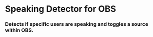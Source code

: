 # Speaking Detector for OBS

### Detects if specific users are speaking and toggles a source within OBS.


